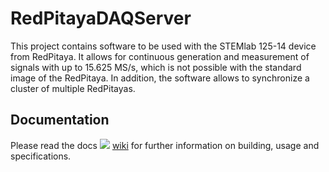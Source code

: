 # RedPitayaDAQServer
This project contains software to be used with the STEMlab 125-14 device from RedPitaya. It allows for continuous generation and measurement of signals with up to 15.625 MS/s, which is not possible with the standard image of the RedPitaya. In addition, the software allows to synchronize a cluster of multiple RedPitayas.

## Documentation

Please read the docs [![](https://img.shields.io/badge/docs-latest-blue.svg)](https://tknopp.github.io/RedPitayaDAQServer.jl/dev) [wiki](https://github.com/tknopp/RedPitayaDAQServer/wiki) for further information on building, usage and specifications.



